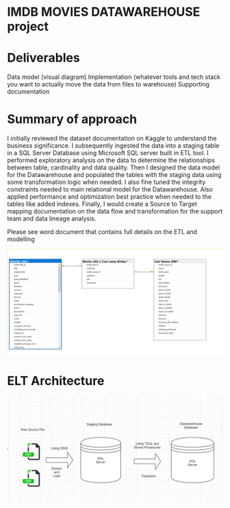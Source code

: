 # IMDB MOVIES DATAWAREHOUSE project
# Deliverables
Data model (visual diagram)
Implementation (whatever tools and tech stack you want to actually move the data from files to warehouse)
Supporting documentation

# Summary of approach
I initially reviewed the dataset documentation on Kaggle to understand the business significance. I subsequently ingested the data into a staging table in a SQL Server Database using Microsoft SQL server built in ETL tool. I performed exploratory analysis on the data to determine the relationships between table, cardinality and data quality. Then I designed the data model for the Datawarehouse and populated the tables with the staging data using some transformation logic when needed. I also fine tuned the integrity constraints needed to main relational model for the Datawarehouse. Also applied performance and optimization best practice when needed to the tables like added indexes. Finally, I would create a Source to Target mapping documentation on the data flow and transformation for the support team and data lineage analysis.

Please see word document that contains full details on the ETL and modelling

![Data Model](/images/datamodel.PNG)



# ELT Architecture
![ELT](/images/ELT_architecture.PNG)

